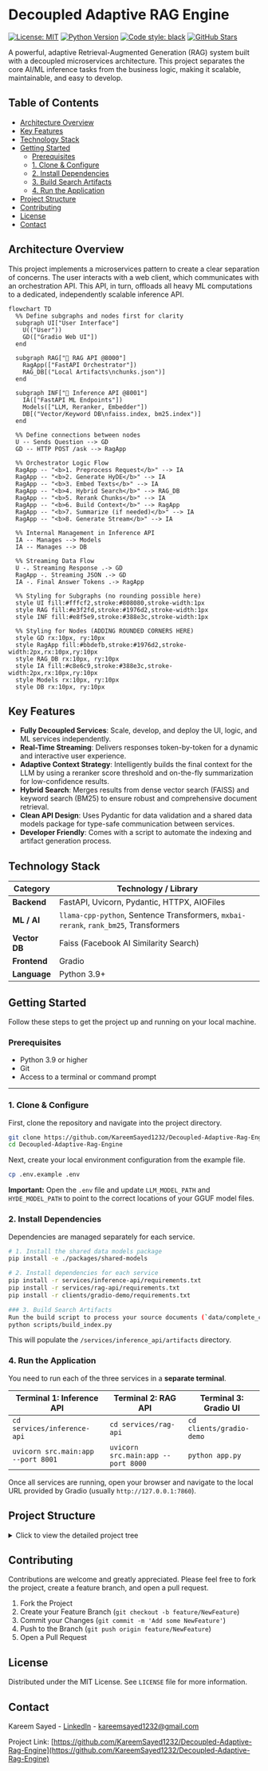 # Decoupled Adaptive RAG Engine

[![License: MIT](https://img.shields.io/badge/License-MIT-yellow.svg)](https://github.com/KareemSayed1232/Decoupled-Adaptive-Rag-Engine/blob/main/LICENSE)
[![Python Version](https://img.shields.io/badge/python-3.9+-blue.svg)](https://www.python.org/downloads/)
[![Code style: black](https://img.shields.io/badge/code%20style-black-000000.svg)](https://github.com/psf/black)
[![GitHub Stars](https://img.shields.io/github/stars/KareemSayed1232/Decoupled-Adaptive-Rag-Engine?style=social)](https://github.com/KareemSayed1232/Decoupled-Adaptive-Rag-Engine/stargazers)

A powerful, adaptive Retrieval-Augmented Generation (RAG) system built with a decoupled microservices architecture. This project separates the core AI/ML inference tasks from the business logic, making it scalable, maintainable, and easy to develop.

## Table of Contents

- [Architecture Overview](#architecture-overview)
- [Key Features](#key-features)
- [Technology Stack](#technology-stack)
- [Getting Started](#getting-started)
  - [Prerequisites](#prerequisites)
  - [1. Clone & Configure](#1-clone--configure)
  - [2. Install Dependencies](#2-install-dependencies)
  - [3. Build Search Artifacts](#3-build-search-artifacts)
  - [4. Run the Application](#4-run-the-application)
- [Project Structure](#project-structure)
- [Contributing](#contributing)
- [License](#license)
- [Contact](#contact)

## Architecture Overview

This project implements a microservices pattern to create a clear separation of concerns. The user interacts with a web client, which communicates with an orchestration API. This API, in turn, offloads all heavy ML computations to a dedicated, independently scalable inference API.

```mermaid
flowchart TD
  %% Define subgraphs and nodes first for clarity
  subgraph UI["User Interface"]
    U(("User"))
    GD(["Gradio Web UI"])
  end

  subgraph RAG["🧠 RAG API @8000"]
    RagApp(["FastAPI Orchestrator"])
    RAG_DB[("Local Artifacts\nchunks.json")]
  end

  subgraph INF["💪 Inference API @8001"]
    IA(["FastAPI ML Endpoints"]) 
    Models(["LLM, Reranker, Embedder"])
    DB[("Vector/Keyword DB\nfaiss.index, bm25.index")]
  end

  %% Define connections between nodes
  U -- Sends Question --> GD
  GD -- HTTP POST /ask --> RagApp
  
  %% Orchestrator Logic Flow
  RagApp -- "<b>1. Preprocess Request</b>" --> IA
  RagApp -- "<b>2. Generate HyDE</b>" --> IA
  RagApp -- "<b>3. Embed Texts</b>" --> IA
  RagApp -- "<b>4. Hybrid Search</b>" --> RAG_DB
  RagApp -- "<b>5. Rerank Chunks</b>" --> IA
  RagApp -- "<b>6. Build Context</b>" --> RagApp
  RagApp -- "<b>7. Summarize (if needed)</b>" --> IA
  RagApp -- "<b>8. Generate Stream</b>" --> IA
  
  %% Internal Management in Inference API
  IA -- Manages --> Models
  IA -- Manages --> DB
  
  %% Streaming Data Flow
  U -. Streaming Response .-> GD
  RagApp -. Streaming JSON .-> GD
  IA -. Final Answer Tokens .-> RagApp

  %% Styling for Subgraphs (no rounding possible here)
  style UI fill:#fffcf2,stroke:#808080,stroke-width:1px
  style RAG fill:#e3f2fd,stroke:#1976d2,stroke-width:1px
  style INF fill:#e8f5e9,stroke:#388e3c,stroke-width:1px

  %% Styling for Nodes (ADDING ROUNDED CORNERS HERE)
  style GD rx:10px, ry:10px
  style RagApp fill:#bbdefb,stroke:#1976d2,stroke-width:2px,rx:10px,ry:10px
  style RAG_DB rx:10px, ry:10px
  style IA fill:#c8e6c9,stroke:#388e3c,stroke-width:2px,rx:10px,ry:10px
  style Models rx:10px, ry:10px
  style DB rx:10px, ry:10px
```

## Key Features

-   **Fully Decoupled Services**: Scale, develop, and deploy the UI, logic, and ML services independently.
-   **Real-Time Streaming**: Delivers responses token-by-token for a dynamic and interactive user experience.
-   **Adaptive Context Strategy**: Intelligently builds the final context for the LLM by using a reranker score threshold and on-the-fly summarization for low-confidence results.
-   **Hybrid Search**: Merges results from dense vector search (FAISS) and keyword search (BM25) to ensure robust and comprehensive document retrieval.
-   **Clean API Design**: Uses Pydantic for data validation and a shared data models package for type-safe communication between services.
-   **Developer Friendly**: Comes with a script to automate the indexing and artifact generation process.

## Technology Stack

| Category      | Technology / Library                                                              |
|---------------|-----------------------------------------------------------------------------------|
| **Backend**   | FastAPI, Uvicorn, Pydantic, HTTPX, AIOFiles                                       |
| **ML / AI**   | `llama-cpp-python`, Sentence Transformers, `mxbai-rerank`, `rank_bm25`, Transformers |
| **Vector DB** | Faiss (Facebook AI Similarity Search)                                             |
| **Frontend**  | Gradio                                                                            |
| **Language**  | Python 3.9+                                                                       |

## Getting Started

Follow these steps to get the project up and running on your local machine.

### Prerequisites

-   Python 3.9 or higher
-   Git
-   Access to a terminal or command prompt

---

### 1. Clone & Configure

First, clone the repository and navigate into the project directory.
```bash
git clone https://github.com/KareemSayed1232/Decoupled-Adaptive-Rag-Engine.git
cd Decoupled-Adaptive-Rag-Engine
```

Next, create your local environment configuration from the example file.
```bash
cp .env.example .env
```
**Important:** Open the `.env` file and update `LLM_MODEL_PATH` and `HYDE_MODEL_PATH` to point to the correct locations of your GGUF model files.

### 2. Install Dependencies

Dependencies are managed separately for each service.

```bash
# 1. Install the shared data models package
pip install -e ./packages/shared-models

# 2. Install dependencies for each service
pip install -r services/inference-api/requirements.txt
pip install -r services/rag-api/requirements.txt
pip install -r clients/gradio-demo/requirements.txt

### 3. Build Search Artifacts
Run the build script to process your source documents (`data/complete_context.md`) and create the necessary FAISS and BM25 indexes.
python scripts/build_index.py
```
This will populate the `/services/inference_api/artifacts` directory.

### 4. Run the Application

You need to run each of the three services in a **separate terminal**.

| Terminal 1: **Inference API**                  | Terminal 2: **RAG API**                         | Terminal 3: **Gradio UI**                       |
| ---------------------------------------------- | ----------------------------------------------- | ----------------------------------------------- |
| `cd services/inference-api`                    | `cd services/rag-api`                           | `cd clients/gradio-demo`                        |
| `uvicorn src.main:app --port 8001`             | `uvicorn src.main:app --port 8000`              | `python app.py`                                 |

Once all services are running, open your browser and navigate to the local URL provided by Gradio (usually `http://127.0.0.1:7860`).

## Project Structure

<details>
<summary>Click to view the detailed project tree</summary>

```
.
├── clients/gradio-demo/      # Frontend UI service
├── data/                     # Source documents and models (not in Git)
├── packages/shared-models/   # Shared Pydantic models for APIs
├── scripts/                  # Helper scripts (e.g., build_index.py)
├── services/
│   ├── inference_api/        # Handles all ML model inference
│   └── rag_api/              # Orchestrates the RAG logic
├── .env.example              # Environment variable template
├── .gitignore                # Specifies files for Git to ignore
├── LICENSE                   # Project license file
└── README.md                 # You are here!
```
</details>

## Contributing

Contributions are welcome and greatly appreciated. Please feel free to fork the project, create a feature branch, and open a pull request.

1.  Fork the Project
2.  Create your Feature Branch (`git checkout -b feature/NewFeature`)
3.  Commit your Changes (`git commit -m 'Add some NewFeature'`)
4.  Push to the Branch (`git push origin feature/NewFeature`)
5.  Open a Pull Request

## License

Distributed under the MIT License. See `LICENSE` file for more information.

## Contact

Kareem Sayed - [LinkedIn](https://www.linkedin.com/in/kareem-sayed-dev/) - kareemsayed1232@gmail.com

Project Link: [https://github.com/KareemSayed1232/Decoupled-Adaptive-Rag-Engine](https://github.com/KareemSayed1232/Decoupled-Adaptive-Rag-Engine)